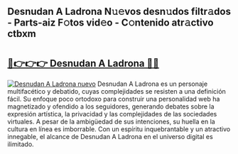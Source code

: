 ## Desnudan A Ladrona N𝚞𝚎vos desn𝚞dos filtr𝚊dos - Parts-aiz F𝚘tos vid𝚎o - C𝚘ntenido atr𝚊ctivo ctbxm

# <h2><a href="http://mba3kb.tromn.icu/?c=Desnudan+A+Ladrona">🔗👉👉👉 Desnudan A Ladrona 🔗🔗</a></h2>

[![Desnudan A Ladrona nuevo](https://i.imgur.com/pEAQMta.gif)](http://mba3kb.tromn.icu/?c=Desnudan+A+Ladrona)
Desnudan A Ladrona es un personaje multifacético y debatido, cuyas complejidades se resisten a una definición fácil.  Su enfoque poco ortodoxo para construir una personalidad web ha magnetizado y ofendido a los seguidores, generando debates sobre la expresión artística, la privacidad y las complejidades de las sociedades virtuales. A pesar de la ambigüedad de sus intenciones, su huella en la cultura en línea es imborrable. Con un espíritu inquebrantable y un atractivo innegable, el alcance de Desnudan A Ladrona en el universo digital es ilimitado.
